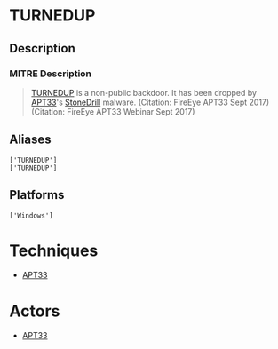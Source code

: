 
# TURNEDUP

## Description

### MITRE Description

> [TURNEDUP](https://attack.mitre.org/software/S0199) is a non-public backdoor. It has been dropped by [APT33](https://attack.mitre.org/groups/G0064)'s [StoneDrill](https://attack.mitre.org/software/S0380) malware. (Citation: FireEye APT33 Sept 2017) (Citation: FireEye APT33 Webinar Sept 2017)

## Aliases

```
['TURNEDUP']
['TURNEDUP']
```

## Platforms

```
['Windows']
```

# Techniques


* [APT33](../techniques/APT33.md)


# Actors


* [APT33](../actors/APT33.md)

